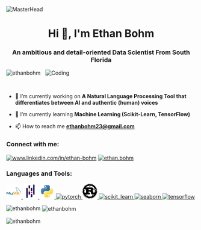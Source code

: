 ![MasterHead](https://png.pngtree.com/background/20210714/original/pngtree-data-science-background-banner-template-design-picture-image_1246228.jpg)
<h1 align="center">Hi 👋, I'm Ethan Bohm</h1>
<h3 align="center">An ambitious and detail-oriented Data Scientist From South Florida</h3>
<img align="right" alt="Coding" width="400" src="https://indoanalytica.com/static/images/data-science-2.gif">


<p align="left"> <img src="https://komarev.com/ghpvc/?username=ethanbohm&label=Profile%20views&color=0e75b6&style=flat" alt="ethanbohm" /> </p>

<p align="left"> <a href="https://twitter.com/" target="blank"><img src="https://img.shields.io/twitter/follow/?logo=twitter&style=for-the-badge" alt="" /></a> </p>

- 🔭 I’m currently working on **A Natural Language Processing Tool that differentiates between AI and authentic (human) voices**

- 🌱 I’m currently learning **Machine Learning (Scikit-Learn, TensorFlow)**

- 📫 How to reach me **ethanbohm23@gmail.com**

<h3 align="left">Connect with me:</h3>
<p align="left">
<a href="https://linkedin.com/in/ethan-bohm/" target="blank"><img align="center" src="https://raw.githubusercontent.com/rahuldkjain/github-profile-readme-generator/master/src/images/icons/Social/linked-in-alt.svg" alt="www.linkedin.com/in/ethan-bohm" height="30" width="40" /></a>
<a href="https://instagram.com/ethan.bohm" target="blank"><img align="center" src="https://raw.githubusercontent.com/rahuldkjain/github-profile-readme-generator/master/src/images/icons/Social/instagram.svg" alt="ethan.bohm" height="30" width="40" /></a>
</p>

<h3 align="left">Languages and Tools:</h3>
<p align="left"> <a href="https://www.mysql.com/" target="_blank" rel="noreferrer"> <img src="https://raw.githubusercontent.com/devicons/devicon/master/icons/mysql/mysql-original-wordmark.svg" alt="mysql" width="40" height="40"/> </a> <a href="https://pandas.pydata.org/" target="_blank" rel="noreferrer"> <img src="https://raw.githubusercontent.com/devicons/devicon/2ae2a900d2f041da66e950e4d48052658d850630/icons/pandas/pandas-original.svg" alt="pandas" width="40" height="40"/> </a> <a href="https://www.python.org" target="_blank" rel="noreferrer"> <img src="https://raw.githubusercontent.com/devicons/devicon/master/icons/python/python-original.svg" alt="python" width="40" height="40"/> </a> <a href="https://pytorch.org/" target="_blank" rel="noreferrer"> <img src="https://www.vectorlogo.zone/logos/pytorch/pytorch-icon.svg" alt="pytorch" width="40" height="40"/> </a> <a href="https://www.rust-lang.org" target="_blank" rel="noreferrer"> <img src="https://raw.githubusercontent.com/devicons/devicon/master/icons/rust/rust-plain.svg" alt="rust" width="40" height="40"/> </a> <a href="https://scikit-learn.org/" target="_blank" rel="noreferrer"> <img src="https://upload.wikimedia.org/wikipedia/commons/0/05/Scikit_learn_logo_small.svg" alt="scikit_learn" width="40" height="40"/> </a> <a href="https://seaborn.pydata.org/" target="_blank" rel="noreferrer"> <img src="https://seaborn.pydata.org/_images/logo-mark-lightbg.svg" alt="seaborn" width="40" height="40"/> </a> <a href="https://www.tensorflow.org" target="_blank" rel="noreferrer"> <img src="https://www.vectorlogo.zone/logos/tensorflow/tensorflow-icon.svg" alt="tensorflow" width="40" height="40"/> </a> </p>

<p><img align="left" src="https://github-readme-stats.vercel.app/api/top-langs?username=ethanbohm&show_icons=true&locale=en&layout=compact" alt="ethanbohm" /></p>

<p>&nbsp;<img align="center" src="https://github-readme-stats.vercel.app/api?username=ethanbohm&show_icons=true&locale=en" alt="ethanbohm" /></p>

<p><img align="center" src="https://github-readme-streak-stats.herokuapp.com/?user=ethanbohm&" alt="ethanbohm" /></p>
